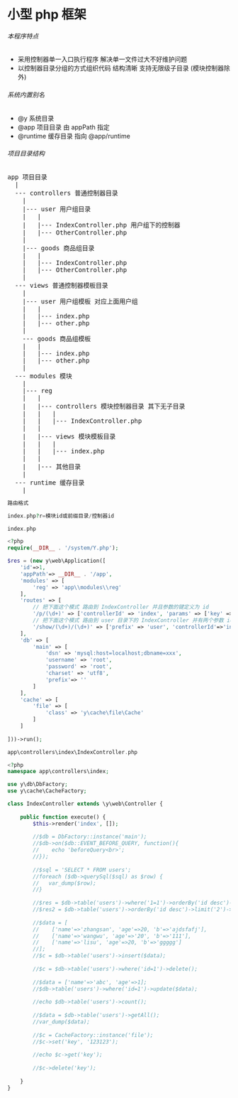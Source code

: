 # 小型 php 框架

###### 本程序特点
* 采用控制器单一入口执行程序 解决单一文件过大不好维护问题
* 以控制器目录分组的方式组织代码 结构清晰 支持无限级子目录 (模块控制器除外)

###### 系统内置别名
* @y  系统目录
* @app  项目目录 由 appPath 指定
* @runtime  缓存目录 指向 @app/runtime

###### 项目目录结构
<pre>
app 项目目录
  |
  --- controllers 普通控制器目录
    |
    |--- user 用户组目录
    |   |
    |   |--- IndexController.php 用户组下的控制器
    |   |--- OtherController.php
    |
    |--- goods 商品组目录
    |   |
    |   |--- IndexController.php
    |   |--- OtherController.php
    |
  --- views 普通控制器模板目录
    |
    |--- user 用户组模板 对应上面用户组
    |   |
    |   |--- index.php
    |   |--- other.php
    |
    --- goods 商品组模板
    |   |
    |   |--- index.php
    |   |--- other.php
    |
  --- modules 模块
    |
    |--- reg
    |   |
    |   |--- controllers 模块控制器目录 其下无子目录
    |   |   |
    |   |   |--- IndexController.php
    |   |
    |   |--- views 模块模板目录
    |   |   |
    |   |   |--- index.php
    |   |
    |   |--- 其他目录
    |
  --- runtime 缓存目录
    |
</pre>

```php
路由格式

index.php?r=模块id或前缀目录/控制器id
```

```php
index.php

<?php
require(__DIR__ . '/system/Y.php');

$res = (new y\web\Application([
	'id'=>1, 
	'appPath'=> __DIR__ . '/app',
	'modules' => [
		'reg' => 'app\\modules\\reg'
	],
    'routes' => [
        // 把下面这个模式 路由到 IndexController 并且参数的键定义为 id
        '/p/(\d+)' => ['controllerId' => 'index', 'params' => ['key' => 'id', 'segment'=>1]],
        // 把下面这个模式 路由到 user 目录下的 IndexController 并有两个参数 id uid
        '/show/(\d+)/(\d+)' => ['prefix' => 'user', 'controllerId'=>'index', 'params' => ['key' => ['id', 'uid'], 'segment'=>[1, 2]]]
    ],
	'db' => [
		'main' => [
			'dsn' => 'mysql:host=localhost;dbname=xxx',
			'username' => 'root',
			'password' => 'root',
			'charset' => 'utf8',
			'prefix'=> ''
		]
	],
    'cache' => [
        'file' => [
            'class' => 'y\cache\file\Cache'
        ]
    ]
	
]))->run();
```

```php
app\controllers\index\IndexController.php

<?php
namespace app\controllers\index;

use y\db\DbFactory;
use y\cache\CacheFactory;

class IndexController extends \y\web\Controller {
	
	public function execute() {
        $this->render('index', []);
        
		//$db = DbFactory::instance('main');
        //$db->on($db::EVENT_BEFORE_QUERY, function(){
        //    echo 'beforeQuery<br>';
        //});
        
		//$sql = 'SELECT * FROM users';
		//foreach ($db->querySql($sql) as $row) {
        //   var_dump($row);
		//}
        
        //$res = $db->table('users')->where('1=1')->orderBy('id desc')->getAll();
        //$res2 = $db->table('users')->orderBy('id desc')->limit('2')->getAll();
        
        //$data = [
        //    ['name'=>'zhangsan', 'age'=>20, 'b'=>'ajdsfafj'],
        //    ['name'=>'wangwu', 'age'=>'20', 'b'=>'111'],
        //    ['name'=>'lisu', 'age'=>20, 'b'=>'ggggg']
        //];
        //$c = $db->table('users')->insert($data);
        
        //$c = $db->table('users')->where('id=1')->delete();
        
        //$data = ['name'=>'abc', 'age'=>1];
        //$db->table('users')->where('id=1')->update($data);
        
        //echo $db->table('users')->count();
        
        //$data = $db->table('users')->getAll();
        //var_dump($data);
        
        //$c = CacheFactory::instance('file');
        //$c->set('key', '123123');
        
        //echo $c->get('key');
        
        //$c->delete('key');
       
	}
}
```
